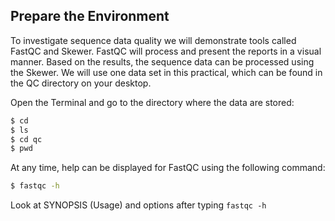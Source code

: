 ## Prepare the Environment

To investigate sequence data quality we will demonstrate tools called
FastQC and Skewer. FastQC will process and present the reports in a
visual manner. Based on the results, the sequence data can be processed
using the Skewer. We will use one data set in this practical, which can
be found in the QC directory on your desktop.

Open the Terminal and go to the directory where the data are stored:

```bash
$ cd
$ ls
$ cd qc
$ pwd
```

At any time, help can be displayed for FastQC using the following
command:

```bash
$ fastqc -h
```

Look at SYNOPSIS (Usage) and options after typing `fastqc -h`
